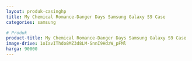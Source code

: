 ```yaml
---
layout: produk-casinghp
title: My Chemical Romance-Danger Days Samsung Galaxy S9 Case
categories: samsung

# Produk
product-title: My Chemical Romance-Danger Days Samsung Galaxy S9 Case
image-drive: 1oIavIThdo8MZ3d8LM-SnnI9HdzW_pFMl
harga: 90000
---
```

